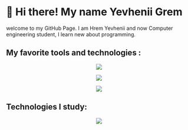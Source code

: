 <h1>👋 Hi there!  My name Yevhenii Grem</h1>
<p> welcome to my GitHub Page. I am Hrem Yevhenii and now Computer engineering student, I learn new about programming.</p>
 <h2> My favorite tools and technologies :</h2>
  <p align="center">
  <a href="https://skillicons.dev">
    <img src="https://skillicons.dev/icons?i=html,css,sass,bootstrap,tailwind,materialui,figma" />
  </a>
</p>
<p align="center">   <img src="https://skillicons.dev/icons?i=js,ts,react,redux,gulp,webpack,vite,jest" />
</p>
<p align="center">
    <img src="https://skillicons.dev/icons?i=git,github,nextjs,docker" />
</p>
<h2>
 Technologies I study:
</h2>
<p  align="center">
 <img src="https://skillicons.dev/icons?i=php,laravel,mysql,redis,mongodb,postgres,postman,graphql" />
</p>
  

<!--
**ZhekaGrem/ZhekaGrem** is a ✨ _special_ ✨ repository because its `README.md` (this file) appears on your GitHub profile.

Here are some ideas to get you started:

- 🔭 I’m currently working on ...
- 🌱 I’m currently learning ...
- 👯 I’m looking to collaborate on ...
- 🤔 I’m looking for help with ...
- 💬 Ask me about ...
- 📫 How to reach me: ...
- 😄 Pronouns: ...
- ⚡ Fun fact: ...
-->
